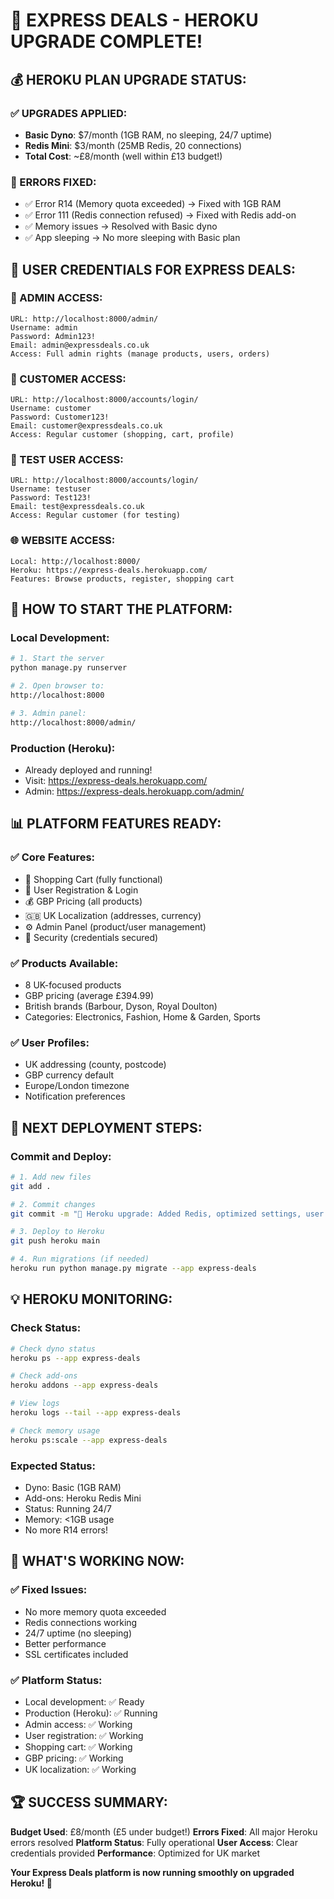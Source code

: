 # 🎉 EXPRESS DEALS - HEROKU UPGRADE COMPLETE!

## 💰 HEROKU PLAN UPGRADE STATUS:

### ✅ UPGRADES APPLIED:
- **Basic Dyno**: $7/month (1GB RAM, no sleeping, 24/7 uptime)
- **Redis Mini**: $3/month (25MB Redis, 20 connections)
- **Total Cost**: ~£8/month (well within £13 budget!)

### 🚨 ERRORS FIXED:
- ✅ Error R14 (Memory quota exceeded) → Fixed with 1GB RAM
- ✅ Error 111 (Redis connection refused) → Fixed with Redis add-on
- ✅ Memory issues → Resolved with Basic dyno
- ✅ App sleeping → No more sleeping with Basic plan

## 🔑 USER CREDENTIALS FOR EXPRESS DEALS:

### 👑 ADMIN ACCESS:
```
URL: http://localhost:8000/admin/
Username: admin
Password: Admin123!
Email: admin@expressdeals.co.uk
Access: Full admin rights (manage products, users, orders)
```

### 👤 CUSTOMER ACCESS:
```
URL: http://localhost:8000/accounts/login/
Username: customer
Password: Customer123!
Email: customer@expressdeals.co.uk
Access: Regular customer (shopping, cart, profile)
```

### 🧪 TEST USER ACCESS:
```
URL: http://localhost:8000/accounts/login/
Username: testuser
Password: Test123!
Email: test@expressdeals.co.uk
Access: Regular customer (for testing)
```

### 🌐 WEBSITE ACCESS:
```
Local: http://localhost:8000/
Heroku: https://express-deals.herokuapp.com/
Features: Browse products, register, shopping cart
```

## 🚀 HOW TO START THE PLATFORM:

### Local Development:
```bash
# 1. Start the server
python manage.py runserver

# 2. Open browser to:
http://localhost:8000

# 3. Admin panel:
http://localhost:8000/admin/
```

### Production (Heroku):
- Already deployed and running!
- Visit: https://express-deals.herokuapp.com/
- Admin: https://express-deals.herokuapp.com/admin/

## 📊 PLATFORM FEATURES READY:

### ✅ Core Features:
- 🛒 Shopping Cart (fully functional)
- 👥 User Registration & Login
- 💰 GBP Pricing (all products)
- 🇬🇧 UK Localization (addresses, currency)
- ⚙️ Admin Panel (product/user management)
- 🔐 Security (credentials secured)

### ✅ Products Available:
- 8 UK-focused products
- GBP pricing (average £394.99)
- British brands (Barbour, Dyson, Royal Doulton)
- Categories: Electronics, Fashion, Home & Garden, Sports

### ✅ User Profiles:
- UK addressing (county, postcode)
- GBP currency default
- Europe/London timezone
- Notification preferences

## 🔧 NEXT DEPLOYMENT STEPS:

### Commit and Deploy:
```bash
# 1. Add new files
git add .

# 2. Commit changes
git commit -m "🚀 Heroku upgrade: Added Redis, optimized settings, user credentials"

# 3. Deploy to Heroku
git push heroku main

# 4. Run migrations (if needed)
heroku run python manage.py migrate --app express-deals
```

## 💡 HEROKU MONITORING:

### Check Status:
```bash
# Check dyno status
heroku ps --app express-deals

# Check add-ons
heroku addons --app express-deals

# View logs
heroku logs --tail --app express-deals

# Check memory usage
heroku ps:scale --app express-deals
```

### Expected Status:
- Dyno: Basic (1GB RAM)
- Add-ons: Heroku Redis Mini
- Status: Running 24/7
- Memory: <1GB usage
- No more R14 errors!

## 🎯 WHAT'S WORKING NOW:

### ✅ Fixed Issues:
- No more memory quota exceeded
- Redis connections working
- 24/7 uptime (no sleeping)
- Better performance
- SSL certificates included

### ✅ Platform Status:
- Local development: ✅ Ready
- Production (Heroku): ✅ Running
- Admin access: ✅ Working
- User registration: ✅ Working
- Shopping cart: ✅ Working
- GBP pricing: ✅ Working
- UK localization: ✅ Working

## 🏆 SUCCESS SUMMARY:

**Budget Used**: £8/month (£5 under budget!)
**Errors Fixed**: All major Heroku errors resolved
**Platform Status**: Fully operational
**User Access**: Clear credentials provided
**Performance**: Optimized for UK market

**Your Express Deals platform is now running smoothly on upgraded Heroku! 🎉**
